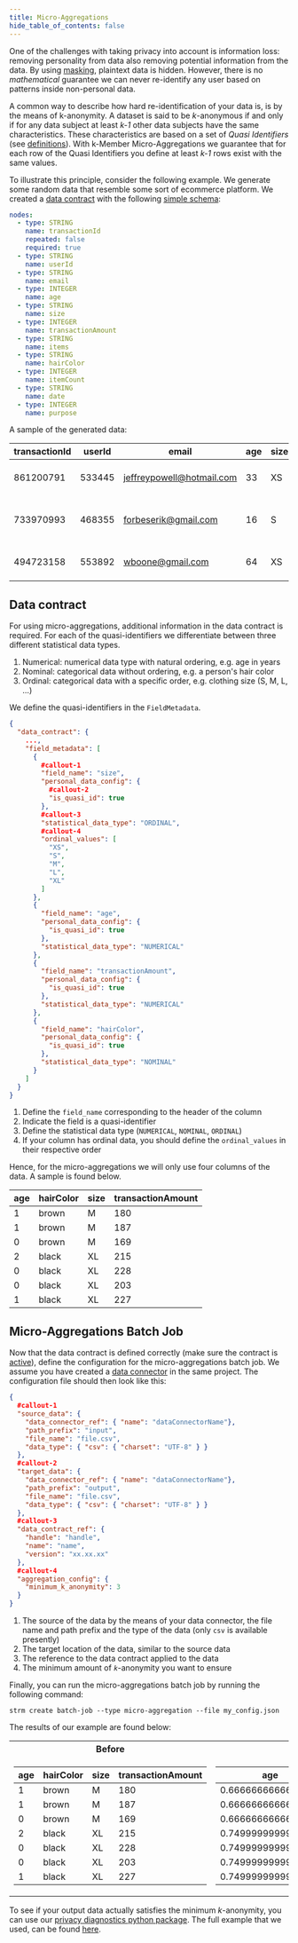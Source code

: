 ```yaml
---
title: Micro-Aggregations
hide_table_of_contents: false
---
```


One of the challenges with taking privacy into account is information loss: removing personality from data also
removing potential information from the data.
By using [masking](docs/02-concepts/02-data-contracts/03-masked-fields.md), plaintext data is hidden. However, there is
no _mathematical_ guarantee we can never re-identify any user based
on patterns inside non-personal data.

A common way to describe how hard re-identification of your data is, is by the means of k-anonymity. A dataset is
said to be _k_-anonymous if and only if for any data subject at least _k-1_ other data subjects have the same
characteristics. These characteristics are based on a set of _Quasi Identifiers_
(see [definitions](docs/02-concepts/99-definitions.md)). With k-Member Micro-Aggregations we guarantee that for each
row of the Quasi Identifiers you define at least _k-1_ rows exist with the same values.

[//]: # (TODO expand on this with a k-anonymity example?)

To illustrate this principle, consider the following example. We generate some random data that resemble some sort
of ecommerce platform. We created a [data contract](/docs/02-concepts/02-data-contracts/index.md) with the following
[simple schema](/docs/02-concepts/02-data-contracts/01-simple-schemas.md):

```yaml
nodes:
  - type: STRING
    name: transactionId
    repeated: false
    required: true
  - type: STRING
    name: userId
  - type: STRING
    name: email
  - type: INTEGER
    name: age
  - type: STRING
    name: size
  - type: INTEGER
    name: transactionAmount
  - type: STRING
    name: items
  - type: STRING
    name: hairColor
  - type: INTEGER
    name: itemCount
  - type: STRING
    name: date
  - type: INTEGER
    name: purpose
```

A sample of the generated data:

|transactionId     |userId|email|age               |size|hairColor|transactionAmount|items                       |itemCount|date               |purpose|
|------------------|------|-----|------------------|----|---------|-----------------|----------------------------|---------|-------------------|-------|
|861200791         |533445|jeffreypowell@hotmail.com|33                |XS  |red      |123              |[19063]                     |1        |2022-08-30 15:44:44|1      |
|733970993         |468355|forbeserik@gmail.com|16                |S   |brown    |46               |[13342, 12309, 13755, 10134]|4        |2022-07-19 15:44:44|2      |
|494723158         |553892|wboone@gmail.com|64                |XS  |black    |73               |[13342, 10773, 12442]       |3        |2022-06-18 15:44:44|2      |

[//]: # (TODO extra fields in data contract needed)

## Data contract

For using micro-aggregations, additional information in the data contract is required. For each of the
quasi-identifiers we differentiate between three different statistical data types.

1. Numerical: numerical data type with natural ordering, e.g. age in years
2. Nominal: categorical data without ordering, e.g. a person's hair color
3. Ordinal: categorical data with a specific order, e.g. clothing size (S, M, L, ...)

We define the quasi-identifiers in the `FieldMetadata`.

```json showLineNumbers
{
  "data_contract": {
    ...,
    "field_metadata": [
      {
        #callout-1
        "field_name": "size",
        "personal_data_config": {
          #callout-2
          "is_quasi_id": true
        },
        #callout-3
        "statistical_data_type": "ORDINAL",
        #callout-4
        "ordinal_values": [
          "XS",
          "S",
          "M",
          "L",
          "XL"
        ]
      },
      {
        "field_name": "age",
        "personal_data_config": {
          "is_quasi_id": true
        },
        "statistical_data_type": "NUMERICAL"
      },
      {
        "field_name": "transactionAmount",
        "personal_data_config": {
          "is_quasi_id": true
        },
        "statistical_data_type": "NUMERICAL"
      },
      {
        "field_name": "hairColor",
        "personal_data_config": {
          "is_quasi_id": true
        },
        "statistical_data_type": "NOMINAL"
      }
    ]
  }
}
```

1. Define the `field_name` corresponding to the header of the column
2. Indicate the field is a quasi-identifier
3. Define the statistical data type (`NUMERICAL`, `NOMINAL`, `ORDINAL`)
4. If your column has ordinal data, you should define the `ordinal_values` in their respective order

Hence, for the micro-aggregations we will only use four columns of the data. A sample is found below.

| age | hairColor | size | transactionAmount |
|-----|-----------|------|-------------------|
| 1   | brown     | M    | 180               |
| 1   | brown     | M    | 187               |
| 0   | brown     | M    | 169               |
| 2   | black     | XL   | 215               |
| 0   | black     | XL   | 228               |
| 0   | black     | XL   | 203               |
| 1   | black     | XL   | 227               |

## Micro-Aggregations Batch Job

Now that the data contract is defined correctly (make sure the contract is
[active](/docs/02-concepts/02-data-contracts/index.md#states)), define the configuration for the
micro-aggregations batch job. We assume you have created a [data connector](/docs/02-concepts/04-data-connectors.md)
in the same project. The configuration file should then look like this:

```json showLineNumbers
{
  #callout-1
  "source_data": { 
    "data_connector_ref": { "name": "dataConnectorName"},
    "path_prefix": "input",
    "file_name": "file.csv",
    "data_type": { "csv": { "charset": "UTF-8" } }
  },
  #callout-2
  "target_data": {
    "data_connector_ref": { "name": "dataConnectorName"},
    "path_prefix": "output",
    "file_name": "file.csv",
    "data_type": { "csv": { "charset": "UTF-8" } }
  },
  #callout-3
  "data_contract_ref": {
    "handle": "handle",
    "name": "name",
    "version": "xx.xx.xx"
  },
  #callout-4
  "aggregation_config": {
    "minimum_k_anonymity": 3
  }
}
```

1. The source of the data by the means of your data connector, the file name and path prefix and the type of
   the data (only `csv` is available presently)
2. The target location of the data, similar to the source data
3. The reference to the data contract applied to the data
4. The minimum amount of _`k`_-anonymity you want to ensure

Finally, you can run the micro-aggregations batch job by running the following command:

```shell
strm create batch-job --type micro-aggregation --file my_config.json
```

The results of our example are found below:

<table>
<tr><th>Before</th><th>After</th></tr>
<tr><td>

| age | hairColor | size | transactionAmount |
|-----|-----------|------|-------------------|
| 1   | brown     | M    | 180               |
| 1   | brown     | M    | 187               |
| 0   | brown     | M    | 169               |
| 2   | black     | XL   | 215               |
| 0   | black     | XL   | 228               |
| 0   | black     | XL   | 203               |
| 1   | black     | XL   | 227               |


</td><td>

| age                | hairColor | size | transactionAmount  |
|--------------------|-----------|------|--------------------|
| 0.6666666666666643 | brown     | M    | 178.66666666666666 |
| 0.6666666666666643 | brown     | M    | 178.66666666666666 |
| 0.6666666666666643 | brown     | M    | 178.66666666666666 |
| 0.7499999999999929 | black     | XL   | 218.25             |
| 0.7499999999999929 | black     | XL   | 218.25             |
| 0.7499999999999929 | black     | XL   | 218.25             |
| 0.7499999999999929 | black     | XL   | 218.25             |


</td></tr> </table>


To see if your output data actually satisfies the minimum _k_-anonymity, you can use our [privacy diagnostics python
package](https://github.com/strmprivacy/strm-privacy-diagnostics).
The full example that we used, can be found
[here](https://deepnote.com/workspace/STRM-demos-2614c69d-1aae-4c75-a0b8-ee631006da30/project/Data-team-in-a-day-with-STRM-eb9f78ee-b796-48e5-b1ff-b77815a3952a).
